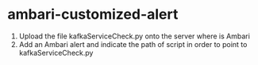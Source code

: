# ambari-customized-alert

1. Upload the file kafkaServiceCheck.py onto the server where is Ambari
2. Add an Ambari alert and indicate the path of script in order to point to kafkaServiceCheck.py
